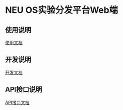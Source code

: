 # NEU OS实验分发平台Web端

## 使用说明

[使用文档](http://git.yuanyuanzijin.com/ZijinAI/Neuos/wiki/%E4%BD%BF%E7%94%A8%E6%96%87%E6%A1%A3)


## 开发说明

[开发文档](http://git.yuanyuanzijin.com/ZijinAI/Neuos/wiki/%E5%BC%80%E5%8F%91%E6%96%87%E6%A1%A3)


## API接口说明

[API接口文档](http://git.yuanyuanzijin.com/ZijinAI/Neuos/wiki/API%E6%8E%A5%E5%8F%A3%E6%96%87%E6%A1%A3)
